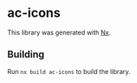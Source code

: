 # ac-icons

This library was generated with [Nx](https://nx.dev).

## Building

Run `nx build ac-icons` to build the library.
